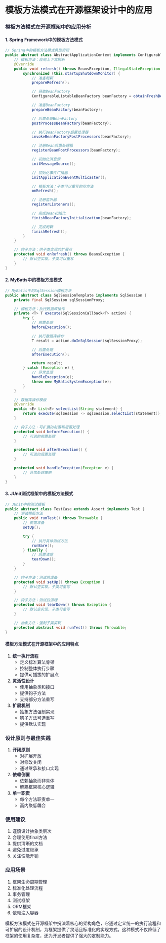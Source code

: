 # 模板方法模式在开源框架设计中的应用

### <font style="color:rgba(6, 8, 31, 0.88);">模板方法模式在开源框架中的应用分析</font>
#### <font style="color:rgba(6, 8, 31, 0.88);">1. Spring Framework中的模板方法模式</font>
```java
// Spring中的模板方法模式典型实现  
public abstract class AbstractApplicationContext implements ConfigurableApplicationContext {  
    // 模板方法：应用上下文刷新  
    @Override  
    public void refresh() throws BeansException, IllegalStateException {  
        synchronized (this.startupShutdownMonitor) {  
            // 准备刷新  
            prepareRefresh();  

            // 获取BeanFactory  
            ConfigurableListableBeanFactory beanFactory = obtainFreshBeanFactory();  

            // 准备BeanFactory  
            prepareBeanFactory(beanFactory);  

            // 后置处理BeanFactory  
            postProcessBeanFactory(beanFactory);  

            // 执行BeanFactory后置处理器  
            invokeBeanFactoryPostProcessors(beanFactory);  

            // 注册Bean后置处理器  
            registerBeanPostProcessors(beanFactory);  

            // 初始化消息源  
            initMessageSource();  

            // 初始化事件广播器  
            initApplicationEventMulticaster();  

            // 模板方法：子类可以重写的空方法  
            onRefresh();  

            // 注册监听器  
            registerListeners();  

            // 完成Bean初始化  
            finishBeanFactoryInitialization(beanFactory);  

            // 完成刷新  
            finishRefresh();  
        }  
    }  

    // 钩子方法：供子类实现的扩展点  
    protected void onRefresh() throws BeansException {  
        // 默认空实现，子类可以重写  
    }  
}
```

#### <font style="color:rgba(6, 8, 31, 0.88);">2. MyBatis中的模板方法模式</font>
```java
// MyBatis中的SqlSession模板方法  
public abstract class SqlSessionTemplate implements SqlSession {  
    private final SqlSession sqlSessionProxy;  

    // 模板方法：执行数据库操作  
    private <T> T execute(SqlSessionCallback<T> action) {  
        try {  
            // 前置处理  
            beforeExecution();  

            // 执行数据库操作  
            T result = action.doInSqlSession(sqlSessionProxy);  

            // 后置处理  
            afterExecution();  

            return result;  
        } catch (Exception e) {  
            // 异常处理  
            handleException(e);  
            throw new MyBatisSystemException(e);  
        }  
    }  

    // 数据库操作模板  
    @Override  
    public <E> List<E> selectList(String statement) {  
        return execute(sqlSession -> sqlSession.selectList(statement));  
    }  

    // 钩子方法：可扩展的前置和后置处理  
    protected void beforeExecution() {  
        // 可选的前置处理  
    }  

    protected void afterExecution() {  
        // 可选的后置处理  
    }  

    protected void handleException(Exception e) {  
        // 异常处理策略  
    }  
}
```

#### <font style="color:rgba(6, 8, 31, 0.88);">3. JUnit测试框架中的模板方法模式</font>
```java
// JUnit中的测试模板  
public abstract class TestCase extends Assert implements Test {  
    // 测试模板方法  
    public void runTest() throws Throwable {  
        // 前置准备  
        setUp();  

        try {  
            // 执行具体测试方法  
            runBare();  
        } finally {  
            // 后置清理  
            tearDown();  
        }  
    }  

    // 钩子方法：测试前准备  
    protected void setUp() throws Exception {  
        // 默认空实现，子类可重写  
    }  

    // 钩子方法：测试后清理  
    protected void tearDown() throws Exception {  
        // 默认空实现，子类可重写  
    }  

    // 抽象方法：强制子类实现  
    protected abstract void runTest() throws Throwable;  
}
```

#### <font style="color:rgba(6, 8, 31, 0.88);">模板方法模式在开源框架中的应用特点</font>
1. **<font style="color:rgba(6, 8, 31, 0.88);">统一执行流程</font>**
    - <font style="color:rgba(6, 8, 31, 0.88);">定义标准算法骨架</font>
    - <font style="color:rgba(6, 8, 31, 0.88);">控制整体执行步骤</font>
    - <font style="color:rgba(6, 8, 31, 0.88);">提供可插拔的扩展点</font>
2. **<font style="color:rgba(6, 8, 31, 0.88);">灵活性设计</font>**
    - <font style="color:rgba(6, 8, 31, 0.88);">使用抽象类和接口</font>
    - <font style="color:rgba(6, 8, 31, 0.88);">提供钩子方法</font>
    - <font style="color:rgba(6, 8, 31, 0.88);">支持部分方法重写</font>
3. **<font style="color:rgba(6, 8, 31, 0.88);">扩展机制</font>**
    - <font style="color:rgba(6, 8, 31, 0.88);">抽象方法强制实现</font>
    - <font style="color:rgba(6, 8, 31, 0.88);">钩子方法可选重写</font>
    - <font style="color:rgba(6, 8, 31, 0.88);">提供默认实现</font>

### <font style="color:rgba(6, 8, 31, 0.88);">设计原则与最佳实践</font>
1. **<font style="color:rgba(6, 8, 31, 0.88);">开闭原则</font>**
    - <font style="color:rgba(6, 8, 31, 0.88);">对扩展开放</font>
    - <font style="color:rgba(6, 8, 31, 0.88);">对修改关闭</font>
    - <font style="color:rgba(6, 8, 31, 0.88);">通过继承和接口实现</font>
2. **<font style="color:rgba(6, 8, 31, 0.88);">依赖倒置</font>**
    - <font style="color:rgba(6, 8, 31, 0.88);">依赖抽象而非具体</font>
    - <font style="color:rgba(6, 8, 31, 0.88);">解耦框架核心逻辑</font>
3. **<font style="color:rgba(6, 8, 31, 0.88);">单一职责</font>**
    - <font style="color:rgba(6, 8, 31, 0.88);">每个方法职责单一</font>
    - <font style="color:rgba(6, 8, 31, 0.88);">高内聚低耦合</font>

### <font style="color:rgba(6, 8, 31, 0.88);">使用建议</font>
1. <font style="color:rgba(6, 8, 31, 0.88);">谨慎设计抽象类层次</font>
2. <font style="color:rgba(6, 8, 31, 0.88);">合理使用final方法</font>
3. <font style="color:rgba(6, 8, 31, 0.88);">提供清晰的文档</font>
4. <font style="color:rgba(6, 8, 31, 0.88);">避免过度继承</font>
5. <font style="color:rgba(6, 8, 31, 0.88);">关注性能开销</font>

### <font style="color:rgba(6, 8, 31, 0.88);">应用场景</font>
1. <font style="color:rgba(6, 8, 31, 0.88);">框架生命周期管理</font>
2. <font style="color:rgba(6, 8, 31, 0.88);">标准化处理流程</font>
3. <font style="color:rgba(6, 8, 31, 0.88);">事务管理</font>
4. <font style="color:rgba(6, 8, 31, 0.88);">测试框架</font>
5. <font style="color:rgba(6, 8, 31, 0.88);">ORM框架</font>
6. <font style="color:rgba(6, 8, 31, 0.88);">依赖注入容器</font>

<font style="color:rgba(6, 8, 31, 0.88);">模板方法模式在开源框架中扮演着核心的架构角色，它通过定义统一的执行流程和可扩展的设计机制，为框架提供了灵活且标准化的实现方式。这种模式不仅降低了框架的使用复杂度，还为开发者提供了强大的定制能力。</font>


